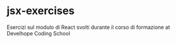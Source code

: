 # jsx-exercises
Esercizi sul modulo di React svolti durante il corso di formazione at Develhope Coding School
